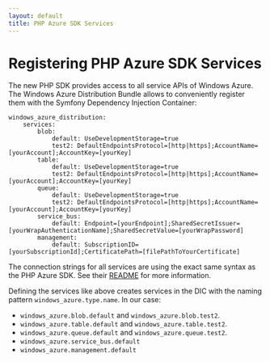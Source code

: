 ```yaml
---
layout: default
title: PHP Azure SDK Services
---
```


# Registering PHP Azure SDK Services

The new PHP SDK provides access to all service APIs of Windows
Azure. The Windows Azure Distribution Bundle allows to
conveniently register them with the Symfony Dependency Injection
Container:

    windows_azure_distribution:
        services:
            blob:
                default: UseDevelopmentStorage=true
                test2: DefaultEndpointsProtocol=[http|https];AccountName=[yourAccount];AccountKey=[yourKey]
            table:
                default: UseDevelopmentStorage=true
                test2: DefaultEndpointsProtocol=[http|https];AccountName=[yourAccount];AccountKey=[yourKey]
            queue:
                default: UseDevelopmentStorage=true
                test2: DefaultEndpointsProtocol=[http|https];AccountName=[yourAccount];AccountKey=[yourKey]
            service_bus:
                default: Endpoint=[yourEndpoint];SharedSecretIssuer=[yourWrapAuthenticationName];SharedSecretValue=[yourWrapPassword]
            management:
                default: SubscriptionID=[yourSubscriptionId];CertificatePath=[filePathToYourCertificate]

The connection strings for all services are using the exact same
syntax as the PHP Azure SDK. See their [README](https://github.com/WindowsAzure/azure-sdk-for-php#getting-started-1)
for more information.

Defining the services like above creates services in the DIC with the naming pattern ``windows_azure.type.name``.
In our case:

* ``windows_azure.blob.default`` and ``windows_azure.blob.test2``.
* ``windows_azure.table.default`` and ``windows_azure.table.test2``.
* ``windows_azure.queue.default`` and ``windows_azure.queue.test2``.
* ``windows_azure.service_bus.default``
* ``windows_azure.management.default``

